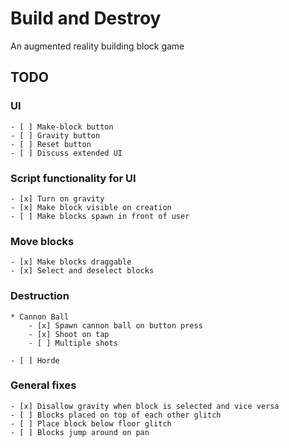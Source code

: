 # Build and Destroy

An augmented reality building block game

## TODO
### UI
    - [ ] Make-block button
    - [ ] Gravity button
    - [ ] Reset button
    - [ ] Discuss extended UI

### Script functionality for UI
    - [x] Turn on gravity
    - [x] Make block visible on creation
    - [ ] Make blocks spawn in front of user

### Move blocks
    - [x] Make blocks draggable
    - [x] Select and deselect blocks

### Destruction
    * Cannon Ball
        - [x] Spawn cannon ball on button press
        - [x] Shoot on tap
        - [ ] Multiple shots

    - [ ] Horde

### General fixes
    - [x] Disallow gravity when block is selected and vice versa
    - [ ] Blocks placed on top of each other glitch
    - [ ] Place block below floor glitch
    - [ ] Blocks jump around on pan
